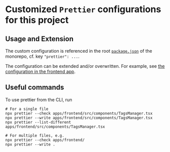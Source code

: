 # Customized `Prettier` configurations for this project 

## Usage and Extension

The custom configuration is referenced in the root [`package.json`](../../package.json) of the monorepo, cf. key `"prettier": ...`.

The configuration can be extended and/or overwritten. For example, see [the configuration in the frontend app](../../apps/frontend/.prettierrc.js).

## Useful commands

To use prettier from the CLI, run 
```
# For a single file
npx prettier --check apps/frontend/src/components/TagsManager.tsx
npx prettier --write apps/frontend/src/components/TagsManager.tsx
npx prettier --list-different apps/frontend/src/components/TagsManager.tsx

# For multiple files, e.g.
npx prettier --check apps/frontend/
npx prettier --write .
```